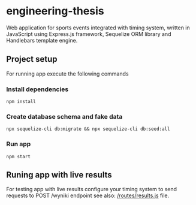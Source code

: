 # engineering-thesis

Web application for sports events integrated with timing system, written in JavaScript using Express.js framework, Sequelize ORM library and Handlebars template engine.

## Project setup

For running app execute the following commands

### Install dependencies
```
npm install
```
### Create database schema and fake data
```
npx sequelize-cli db:migrate && npx sequelize-cli db:seed:all
```
### Run app
```
npm start
```

## Runing app with live results

For testing app with live results configure your timing system to send requests to POST /wyniki endpoint see also: [/routes/results.js](routes/results.js) file.
